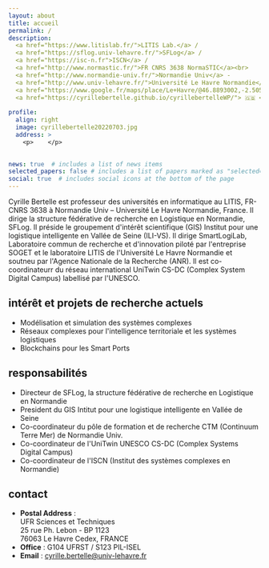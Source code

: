 ```yaml
---
layout: about
title: accueil
permalink: /
description: 
  <a href="https://www.litislab.fr/">LITIS Lab.</a> /  
  <a href="https://sflog.univ-lehavre.fr/">SFLog</a> / 
  <a href="https://isc-n.fr">ISCN</a> /  
  <a href="http://www.normastic.fr/">FR CNRS 3638 NormaSTIC</a><br>
  <a href="http://www.normandie-univ.fr/">Normandie Univ</a> - 
  <a href="http://www.univ-lehavre.fr/">Université Le Havre Normandie</a> - 
  <a href="https://www.google.fr/maps/place/Le+Havre/@46.8893002,-2.5055358,6z/data=!4m5!3m4!1s0x47e02f2395218b7d:0x5bc1867aaf33af12!8m2!3d49.49437!4d0.107929">France<br><br>
  <a href="https://cyrillebertelle.github.io/cyrillebertelleWP/"> 🇬🇧 <b>English version of this website </b> </a><br>
  
profile:
  align: right
  image: cyrillebertelle20220703.jpg
  address: >
    <p>    </p>
    

news: true  # includes a list of news items
selected_papers: false # includes a list of papers marked as "selected={true}"
social: true  # includes social icons at the bottom of the page
---
```


Cyrille Bertelle est professeur des universités en informatique au LITIS, FR-CNRS 3638 
à Normandie Univ – Université Le Havre Normandie, France. 
Il dirige la structure fédérative de recherche en Logistique en Normandie, SFLog. 
Il préside le groupement d'intérêt scientifique (GIS) Institut pour une logistique 
intelligente en Vallée de Seine (ILI-VS). Il dirige SmartLogiLab, Laboratoire commun 
de recherche et d'innovation piloté par l'entreprise SOGET et le laboratoire LITIS de 
l'Université Le Havre Normandie et soutneu par l'Agence Nationale de la Recherche (ANR).
Il est co-coordinateurr du réseau international UniTwin CS-DC (Complex System Digital Campus) 
labellisé par l'UNESCO.  
   
   
## intérêt et projets de recherche actuels
- Modélisation et simulation des systèmes complexes
- Réseaux complexes pour l'intelligence territoriale et les systèmes logistiques
- Blockchains pour les Smart Ports  
  
  
## responsabilités
- Directeur de SFLog, la structure fédérative de recherche en Logistique en Normandie
- President du GIS Intitut pour une logistique intelligente en Vallée de Seine
- Co-coordinateur du pôle de formation et de recherche CTM (Continuum Terre Mer) de Normandie Univ.
- Co-coordinateur de l'UniTwin UNESCO CS-DC (Complex Systems Digital Campus)
- Co-coordinateur de l'ISCN (Institut des systèmes complexes en Normandie)

## contact
- **Postal Address** :  
    UFR Sciences et Techniques  
    25 rue Ph. Lebon - BP  1123  
    76063 Le Havre Cedex, FRANCE
- **Office** : G104 UFRST / S123 PIL-ISEL
- **Email** : [cyrille.bertelle@univ-lehavre.fr](mailto:cyrille.bertelle@univ-lehavre.fr) 
  
<!-- Write your biography here. Tell the world about yourself. Link to your favorite [subreddit](http://reddit.com){:target="\_blank"}. You can put a picture in, too. The code is already in, just name your picture `prof_pic.jpg` and put it in the `img/` folder.

Put your address / P.O. box / other info right below your picture. You can also disable any these elements by editing `profile` property of the YAML header of your `_pages/about.md`. Edit `_bibliography/papers.bib` and Jekyll will render your [publications page](/al-folio/publications/) automatically.

Link to your social media connections, too. This theme is set up to use [Font Awesome icons](http://fortawesome.github.io/Font-Awesome/){:target="\_blank"} and [Academicons](https://jpswalsh.github.io/academicons/){:target="\_blank"}, like the ones below. Add your Facebook, Twitter, LinkedIn, Google Scholar, or just disable all of them.
-->
